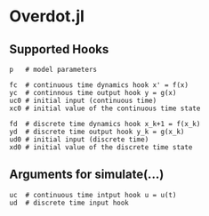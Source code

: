 # Overdot.jl

## Supported Hooks

```
p   # model parameters

fc  # continuous time dynamics hook x' = f(x)
yc  # continnous time output hook y = g(x)
uc0 # initial input (continuous time)
xc0 # initial value of the continuous time state

fd  # discrete time dynamics hook x_k+1 = f(x_k)
yd  # discrete time output hook y_k = g(x_k)
ud0 # initial input (discrete time)
xd0 # initial value of the discrete time state
```

## Arguments for simulate(...)

```
uc  # continuous time intput hook u = u(t)
ud  # discrete time input hook
```